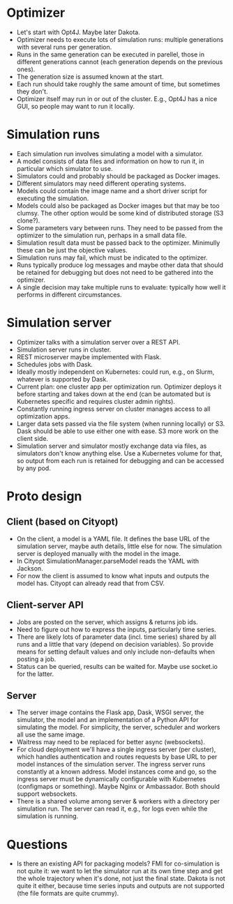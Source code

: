 # Optimizer

- Let's start with Opt4J.  Maybe later Dakota.
- Optimizer needs to execute lots of simulation runs: multiple
  generations with several runs per generation.
- Runs in the same generation can be executed in parellel,
  those in different generations cannot (each generation depends on
  the previous ones).
- The generation size is assumed known at the start.
- Each run should take roughly the same amount of time, but sometimes
  they don't.
- Optimizer itself may run in or out of the cluster.  E.g., Opt4J has
  a nice GUI, so people may want to run it locally.

# Simulation runs

- Each simulation run involves simulating a model with a simulator.
- A model consists of data files and information on how to run it,
  in particular which simulator to use.
- Simulators could and probably should be packaged as Docker images.
- Different simulators may need different operating systems.
- Models could contain the image name and a short driver script for
  executing the simulation.
- Models could also be packaged as Docker images but that may be too
  clumsy.  The other option would be some kind of distributed storage
  (S3 clone?).
- Some parameters vary between runs.  They need to be passed from the
  optimizer to the simulation run, perhaps in a small data file.
- Simulation result data must be passed back to the optimizer.
  Minimully these can be just the objective values.
- Simulation runs may fail, which must be indicated to the optimizer.
- Runs typically produce log messages and maybe other data that should
  be retained for debugging but does not need to be gathered into the
  optimizer.
- A single decision may take multiple runs to evaluate: typically
  how well it performs in different circumstances.

# Simulation server

- Optimizer talks with a simulation server over a REST API.
- Simulation server runs in cluster.
- REST microserver maybe implemented with Flask.
- Schedules jobs with Dask.
- Ideally mostly independent on Kubernetes: could run, e.g., on
  Slurm, whatever is supported by Dask.
- Current plan: one cluster app per optimization run.  Optimizer
  deploys it before starting and takes down at the end (can be
  automated but is Kubernetes specific and requires cluster admin rights).
- Constantly running ingress server on cluster manages access to all
  optimization apps.
- Larger data sets passed via the file system (when running locally)
  or S3.  Dask should be able to use either one with ease.  S3 more work
  on the client side.
- Simulation server and simulator mostly exchange data via files, as
  simulators don't know anything else.  Use a Kubernetes volume for
  that, so output from each run is retained for debugging and can be
  accessed by any pod.

# Proto design

## Client (based on Cityopt)

- On the client, a model is a YAML file.  It defines the base URL of
  the simulation server, maybe auth details, little else for now.
  The simulation server is deployed manually with the model in the
  image.
- In Cityopt SimulationManager.parseModel reads the YAML with
  Jackson.
- For now the client is assumed to know what inputs and outputs the
  model has.  Cityopt can already read that from CSV.

## Client-server API

- Jobs are posted on the server, which assigns & returns job ids.
- Need to figure out how to express the inputs, particularly time
  series.
- There are likely lots of parameter data (incl. time series) shared
  by all runs and a little that vary (depend on decision variables).
  So provide means for setting default values and only include
  non-defaults when posting a job.
- Status can be queried, results can be waited for.  Maybe use
  socket.io for the latter.

## Server

- The server image contains the Flask app, Dask, WSGI server, the
  simulator, the model and an implementation of a Python API for
  simulating the model.  For simplicity, the server, scheduler and
  workers all use the same image.
- Waitress may need to be replaced for better async (websockets).
- For cloud deployment we'll have a single ingress server (per
  cluster), which handles authentication and routes requests by base
  URL to per model instances of the simulation server.  The ingress
  server runs constantly at a known address.  Model instances come and
  go, so the ingress server must be dynamically configurable with
  Kubernetes (configmaps or something).  Maybe Nginx or Ambassador.
  Both should support websockets.
- There is a shared volume among server & workers with a directory
  per simulation run.  The server can read it, e.g., for logs even
  while the simulation is running.

# Questions

- Is there an existing API for packaging models?  FMI for
  co-simulation is not quite it: we want to let the simulator run at
  its own time step and get the whole trajectory when it's done, not
  just the final state.  Dakota is not quite it either, because time
  series inputs and outputs are not supported (the file formats are
  quite crummy).
